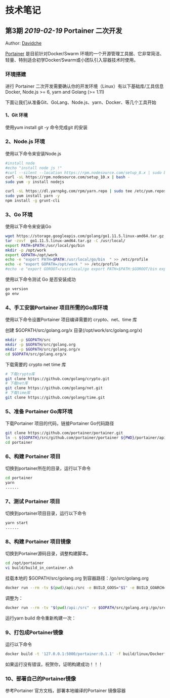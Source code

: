 # 技术笔记

## 第3期 *2019-02-19* Portainer 二次开发

Author: [Davidche](mail:davidche@outlook.com)

[Portainer](https://portainer.io/) 是目前针对Docker/Swarm  环境的一个开源管理工具据、它非常简洁、轻量、特别适合初学Docker/Swarm或小团队引入容器技术时使用。

### 环境搭建
进行 Portainer 二次开发需要确认你的开发环境（Linux）有以下基础库/工具信息
Docker, Node.js >= 6, yarn and Golang (>= 1.11)
 
下面让我们从准备Git、GoLang、Node.js、yarn、Docker、等几个工具开始

#### 1、Git 环境

使用yum install git -y 命令完成git 的安装

### 2、Node.js 环境

使用以下命令来安装Node.js 

```bash
#install node
#echo "install node js !"
#curl --silent --location https://rpm.nodesource.com/setup_8.x | sudo bash -
curl -sL https://rpm.nodesource.com/setup_10.x | bash -
sudo yum -y install nodejs

curl -sL https://dl.yarnpkg.com/rpm/yarn.repo | sudo tee /etc/yum.repos.d/yarn.repo
sudo yum install yarn -y
npm install -g grunt-cli
```

### 3、Go 环境

使用以下命令来安装Go

```bash
wget https://storage.googleapis.com/golang/go1.11.5.linux-amd64.tar.gz
tar -zxvf  go1.11.5.linux-amd64.tar.gz -C /usr/local/
export PATH=$PATH:/usr/local/go/bin
mkdir -p /opt/work
export GOPATH=/opt/work 
echo -e "export PATH=$PATH:/usr/local/go/bin  " >> /etc/profile
echo -e "export GOPATH=/opt/work " >> /etc/profile
#echo -e "export GOROOT=/usr/local/go export PATH=$PATH:$GOROOT/bin export GOPATH=/usr/local/go" >> /etc/profile
```

使用以下命令测试 Go  是否安装成功

```bash
go version
go env
```

### 4、手工安装Portainer 项目所需的Go库环境

使用以下命令设置Portainer 项目编译需要的 crypto、net、time 库

创建 $GOPATH/src/golang.org/x  目录(/opt/work/src/golang.org/x)

```bash
mkdir -p $GOPATH/src
mkdir -p $GOPATH/src/golang.org
mkdir -p $GOPATH/src/golang.org/x 
cd $GOPATH/src/golang.org/x 
```

下载需要的 crypto net time 库

```bash
# 下载crypto库
git clone https://github.com/golang/crypto.git
# 下载net库
git clone https://github.com/golang/net.git
# 下载time库
git clone https://github.com/golang/time.git
```

### 5、准备 Portainer Go库环境

下载Portainer 项目的代码，链接Portainer Go代码路径

```bash
git clone https://github.com/portainer/portainer.git
ln -s ${GOPATH}/src/github.com/portainer/portainer ${PWD}/portainer/api
cd portainer
```

### 6、构建 Portainer 项目

切换到portainer所在的目录，运行以下命令

```bash
cd portainer
yarn
......

```

### 7、测试 Portainer 项目

切换到portainer项目目录，运行以下命令

```bash
yarn start
......

```

### 8、构建 Portainer 项目镜像

切换到Portainer源码目录，调整构建脚本。

```bash
cd /opt/portainer
vi build/build_in_container.sh
```

挂载本地的 $GOPATH/src/golang.org 到容器路径：/go/src/golang.org

```bash
docker run --rm -tv $(pwd)/api:/src -e BUILD_GOOS="$1" -e BUILD_GOARCH="$2" portainer/golang-builder:cross-platform /src/cmd/portainer
```

调整为：

```bash
docker run --rm -tv "$(pwd)/api:/src" -v $GOPATH/src/golang.org:/go/src/golang.org -e BUILD_GOOS="$1" -e BUILD_GOARCH="$2" portainer/golang-builder:cross-platform /src/cmd/portainer
```

运行yarn build 命令重新构建一次：

### 9、打包成Portainer镜像

运行以下命令

```bash
docker build -t '127.0.0.1:5000/portainer:0.1.1' -f build/linux/Dockerfile .
```

如果运行没有错误，祝贺你，证明构建成功！！！

### 10、部署自己的Portainer镜像

参考Portainer 官方文档，部署本地编译的Portainer 镜像容器
